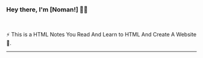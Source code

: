 ### Hey there, I'm [Noman!]  👨‍💻

<br />

⚡ This is a HTML Notes You Read And Learn to HTML And Create A Website 🚀.
<br />

---

<br />
